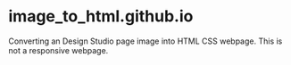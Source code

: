 # image_to_html.github.io
Converting an Design Studio page image into HTML CSS webpage.
This is not a responsive webpage.
